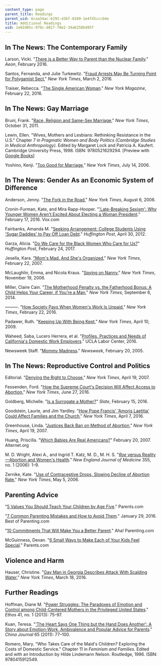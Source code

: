 ```yaml
---
content_type: page
parent_title: Readings
parent_uid: 6caa34ac-6293-d3bf-8109-1e4f45cccb4e
title: Additional Readings
uid: 1e02d65c-979c-d817-70e2-34a6258b495f
---
```


In The News: The Contemporary Family
------------------------------------

Larson, Vicki. "[There is a Better Way to Parent than the Nuclear Family](https://aeon.co/ideas/there-is-a-better-way-to-parent-than-the-nuclear-family)." _Aeon_, February 2016.

Santos, Fernanda, and Julie Turkewitz. "[Fraud Arrests May Be Turning Point for Polygamist Sect](https://www.nytimes.com/2016/03/03/us/food-stamp-trial-may-be-turning-point-for-polygamist-sect.html?mtrref=www.google.com&gwh=05C46FB8A6C50FA10505D3A3B54FD0E6&gwt=pay)," _New York Times_, March 2, 2016.

Traiser, Rebecca. "[The Single American Woman](http://nymag.com/thecut/2016/02/political-power-single-women-c-v-r.html)." _New York Magazine_, February 22, 2016.

In The News: Gay Marriage
-------------------------

Bruni, Frank. "[Race, Religion and Same-Sex Marriage](http://www.nytimes.com/2011/11/01/opinion/bruni-same-sex-marriage-and-blacks.html?mtrref=www.google.com&gwh=91065CDA29A9AE922F2C3B6E5D44F620&gwt=pay&assetType=opinion)," _New York Times_, October 31, 2011.

Lewin, Ellen. "Wives, Mothers and Lesbians: Rethinking Resistance in the U.S." Chapter 7 in _Pragmatic Women and Body Politics (Cambridge Studies in Medical Anthropology)_. Edited by Margaret Lock and Patricia A. Kaufert. Cambridge University Press, 1998. ISBN: 9780521629294. \[Preview with [Google Books](http://books.google.com/books?id=92tuijCbTagC&pg=PA164=onepage)\]

Yoshino, Kenji. "[Too Good for Marriage](http://www.nytimes.com/2006/07/14/opinion/14yoshino.html?mtrref=www.google.com&gwh=1915461BBD4D0A8C60CC5F3ACDF7F72A&gwt=pay&assetType=opinion)," _New York Times_, July 14, 2006.

In The News: Gender As an Economic System of Difference
-------------------------------------------------------

Anderson, Jenny. "[The Fork in the Road](http://query.nytimes.com/gst/fullpage.html?res=9902E1D9113FF935A3575BC0A9609C8B63&pagewanted=all)," _New York Times_, August 6, 2006.

Cronin-Furman, Kate, and Mira Rapp-Hooper. "['Late-Breaking Sexism': Why Younger Women Aren't Excited About Electing a Woman President](http://www.vox.com/2016/2/17/11024092/clinton-albright-steinem)." February 17, 2016. Vox.com

Fairbanks, Amanda M. "[Seeking Arrangement: College Students Using 'Sugar Daddies' to Pay Off Loan Debt](http://www.huffingtonpost.com/2011/07/29/seeking-arrangement-college-students_n_913373.html)." _Huffington Post_, April 30, 2012.

Garza, Alicia. "[Do We Care for the Black Women Who Care for Us?](http://www.huffingtonpost.com/alicia-garza/do-we-care-for-black-women_b_9272422.html)" _Huffington Post_, February 24, 2017.

Jesella, Kara. ["Mom's Mad. And She's Organized](http://www.nytimes.com/2007/02/22/fashion/22mothers.html)," _New York Times_, February 22, 2007.

McLaughlin, Emma, and Nicola Kraus. "[Spying on Nanny](http://www.nytimes.com/2006/11/19/opinion/spying-on-nanny.html)," _New York Times_, November 19, 2006.

Miller, Claire Cain. "[The Motherhood Penalty vs. the Fatherhood Bonus: A Child Helps Your Career, if You're a Man](https://www.nytimes.com/2014/09/07/upshot/a-child-helps-your-career-if-youre-a-man.html?_r=0)," _New York Times_, September 6, 2014.

———. "[How Society Pays When Women's Work Is Unpaid](https://www.nytimes.com/2016/02/23/upshot/how-society-pays-when-womens-work-is-unpaid.html?hp&action=click&pgtype=Homepage&clickSource=story-heading&module=second-column-region&region=top-news&WT.nav=top-news)," _New York Times_, February 22, 2016.

Padawer, Ruth. "[Keeping Up With Being Kept](http://www.nytimes.com/2009/04/12/magazine/12sugardaddies-t.html?pagewanted=all&mtrref=undefined&gwh=8C6A7E617CA7297AEA6BC08A1045207C&gwt=pay)," _New York Times_, April 10, 2009.

Waheed, Saba, Lucero Herrera, et al. "[Profiles, Practices and Needs of California's Domestic Work Employers](http://www.labor.ucla.edu/publication/domestic-employers-report/)." UCLA Labor Center, 2016.

Newsweek Staff. "[Mommy Madness](http://www.newsweek.com/mommy-madness-122393)." _Newsweek_, February 20, 2005.

In The News: Reproductive Control and Politics
----------------------------------------------

Editorial. "[Denying the Right to Choose](http://www.nytimes.com/2007/04/19/opinion/19thu1.html)," _New York Times_, April 19, 2007.

Fessenden, Ford. "[How the Supreme Court's Decision Will Affect Access to Abortion](https://www.nytimes.com/interactive/2016/02/29/us/why-the-abortion-clinics-have-closed.html)," _New York Times_, June 27, 2016.

Goldberg, Michelle. "[Is a Surrogate a Mother?](http://www.slate.com/articles/double_x/doublex/2016/02/custody_case_over_triplets_in_california_raises_questions_about_surrogacy.html?wpsrc=kwfacebookdt&kwp_0=106037&kwp_4=516441&kwp_1=278528)" _Slate_, February 15, 2016.

Goodstein, Laurie, and Jim Yardley. "[How Pope Francis' 'Amoris Laetitia' Could Affect Families and the Church](https://www.nytimes.com/2016/04/08/world/europe/pope-francis-amoris-laetitia-family.html)," _New York Times_, April 7, 2016.

Greenhouse, Linda. "[Justices Back Ban on Method of Abortion](http://www.nytimes.com/2007/04/19/washington/19scotus.html)," _New York Times_, April 19, 2007.

Huang, Priscilla. "[Which Babies Are Real Americans?](http://www.alternet.org/story/48284/which_babies_are_real_americans)" February 20, 2007. Alternet.org

M. D. Wright, Alexi A., and Ingrid T. Katz, M. D., M. H. S. "[_Roe_ versus Reality—Abortion and Women's Health](https://doi.org/10.1056/NEJMp068083)." _New England Journal of Medicine_ 355, no. 1 (2006): 1–9.

Zernike, Kate. "[Use of Contraceptive Drops, Slowing Decline of Abortion Rate](http://www.nytimes.com/2006/05/05/health/05abort.html?mtrref=www.google.com&gwh=087BB48632A72E0ED3C5595E29E20191&gwt=pay)," _New York Times_, May 5, 2006.

Parenting Advice
----------------

"[5 Values You Should Teach Your Children by Age Five](http://www.parents.com/parenting/better-parenting/advice/5-values-you-should-teach-your-child-by-age-five/)." Parents.com

"[7 Common Parenting Mistakes and How to Avoid Them](http://www.bestofparenting.com/7-most-common-mistakes-parents-make/)." January 29, 2016. Best of Parenting.com

"[10 Commitments That Will Make You a Better Parent](http://www.ahaparenting.com/parenting-tools/peaceful-parenting/resolutions-better-parent)." Aha! Parenting.com

McGuinness, Devan. "[6 Small Ways to Make Each of Your Kids Feel Special](http://www.parents.com/parenting/better-parenting/advice/small-ways-to-make-each-of-your-children-feel-special/)." Parents.com

Violence and Harm
-----------------

Hauser, Christine. "[Gay Man in Georgia Describes Attack With Scalding Water](https://www.nytimes.com/2016/03/19/us/gay-man-in-georgia-describes-attack-with-scalding-water.html)," _New York Times_, March 18, 2016.

Further Readings
----------------

Hoffman, Diane M. "[Power Struggles: The Paradoxes of Emotion and Control among Child-Centered Mothers in the Privileged United States](https://doi.org/10.1111/etho.12003)." _Ethos_ 41, no. 1 (2013): 75–97.

Kuan, Teresa. "['The Heart Says One Thing but the Hand Does Another': A Story about Emotion-Work, Ambivalence and Popular Advice for Parents](http://www.jstor.org/stable/25790558)." _China Journal_ 65 (2011): 77–100.

Romero, Mary. "Who Takes Care of the Maid's Children? Exploring the Costs of Domestic Service." Chapter 11 in _Feminism and Families_. Edited and with an Introduction by Hilde Lindemann Nelson. Routledge, 1996. ISBN: 9780415912549.